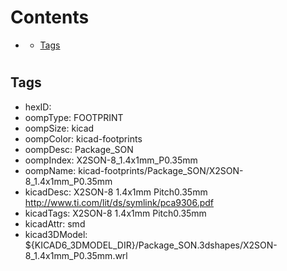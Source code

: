 



Contents
========

* [](#)
	* [Tags](#tags)

# 

## Tags

- hexID: 
- oompType: FOOTPRINT
- oompSize: kicad
- oompColor: kicad-footprints
- oompDesc: Package_SON
- oompIndex: X2SON-8_1.4x1mm_P0.35mm
- oompName: kicad-footprints/Package_SON/X2SON-8_1.4x1mm_P0.35mm
- kicadDesc: X2SON-8 1.4x1mm Pitch0.35mm http://www.ti.com/lit/ds/symlink/pca9306.pdf
- kicadTags: X2SON-8 1.4x1mm Pitch0.35mm
- kicadAttr: smd
- kicad3DModel: ${KICAD6_3DMODEL_DIR}/Package_SON.3dshapes/X2SON-8_1.4x1mm_P0.35mm.wrl
